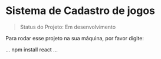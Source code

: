 <h1>Sistema de Cadastro de jogos</h1>

> Status do Projeto: Em desenvolvimento

Para rodar esse projeto na sua máquina, por favor digite:

...
npm install react
...
